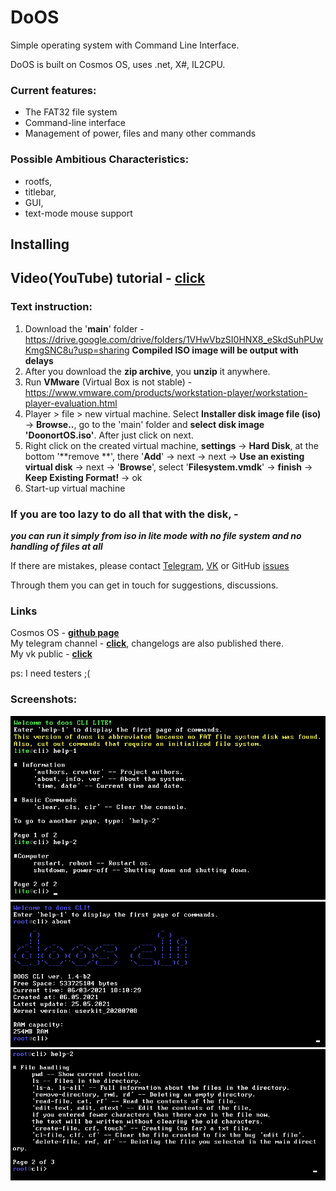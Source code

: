 # DoOS
Simple operating system with Command Line Interface.

DoOS is built on Cosmos OS, uses .net, X#, IL2CPU.

### Current features:

- The FAT32 file system  
- Command-line interface  
- Management of power, files and many other commands

### Possible Ambitious Characteristics:
- rootfs,
- titlebar,
- GUI,
- text-mode mouse support
## Installing

## Video(YouTube) tutorial - [click](https://www.youtube.com/watch?v=4T_pHdSNYVs)  
### Text instruction:
1) Download the '**main**' folder - https://drive.google.com/drive/folders/1VHwVbzSI0HNX8_eSkdSuhPUwKmgSNC8u?usp=sharing **Compiled ISO image will be output with delays**
2) After you download the **zip archive**, you **unzip** it anywhere.
3) Run **VMware** (Virtual Box is not stable) - https://www.vmware.com/products/workstation-player/workstation-player-evaluation.html
4) Player > file > new virtual machine. Select **Installer disk image file (iso)** -> **Browse..**, go to the 'main' folder and **select disk image 'DoonortOS.iso'**. After just click on next.
5) Right click on the created virtual machine, **settings** -> **Hard Disk**, at the bottom '**remove **', there '**Add**' -> next -> next -> **Use an existing virtual disk** -> next -> '**Browse**', select '**Filesystem.vmdk**' -> **finish** -> **Keep Existing Format!** -> ok
6) Start-up virtual machine

### If you are too lazy to do all that with the disk, -
 ***you can run it simply from iso in lite mode with no file system and no handling of files at all***  

  
  If there are mistakes, please contact [Telegram](https://t.me/doonxrt), [VK](https://vk.com/shirakibaka)
or GitHub [issues](https://github.com/Doonort3/DooOS/issues)

Through them you can get in touch for suggestions, discussions.  

### Links
Cosmos OS - [**github page**](https://github.com/CosmosOS/Cosmos)  
My telegram channel - [**click**](https://t.me/Doonort_ch), changelogs are also published there.  
My vk public - [**click**](https://vk.com/doodeb)  

ps: I need testers ;(  

### Screenshots:
![lite](https://github.com/Doonort3/DoOS/blob/master/Screenshots/screen1.png)
![full version](https://github.com/Doonort3/DoOS/blob/master/Screenshots/screen2.png)
![file commands](https://github.com/Doonort3/DoOS/blob/master/Screenshots/screen3.png)
